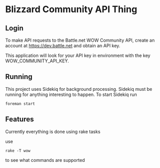 # Blizzard Community API Thing

## Login

To make API requests to the Battle.net WOW Community API, create an account at https://dev.battle.net and obtain an API key.

This application will look for your API key in environment with the key WOW_COMMUNITY_API_KEY.

## Running

This project uses Sidekiq for background processing.  Sidekiq must be running for anything interesting to happen.  To start Sidekiq run

```
foreman start
```

## Features

Currently everything is done using rake tasks

use 
```
rake -T wow
```

to see what commands are supported

